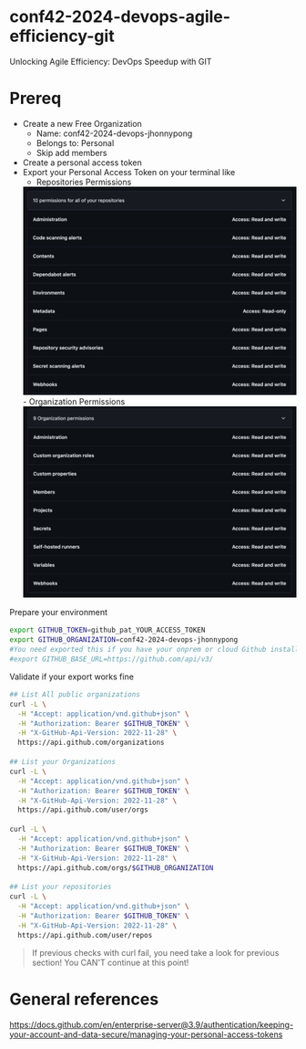 # conf42-2024-devops-agile-efficiency-git
Unlocking Agile Efficiency: DevOps Speedup with GIT

# Prereq
- Create a new Free Organization
  - Name: conf42-2024-devops-jhonnypong
  - Belongs to: Personal
  - Skip add members
- Create a personal access token
- Export your Personal Access Token on your terminal like 
  - Repositories Permissions
  <img src="./resources/1personalaccesstoken_repositories.png">
  - Organization Permissions
  <img src="./resources/2personalaccesstoken_organization.png">

Prepare your environment
```bash
export GITHUB_TOKEN=github_pat_YOUR_ACCESS_TOKEN
export GITHUB_ORGANIZATION=conf42-2024-devops-jhonnypong
#You need exported this if you have your onprem or cloud Github installation
#export GITHUB_BASE_URL=https://github.com/api/v3/
```
Validate if your export works fine
```bash
## List All public organizations
curl -L \
  -H "Accept: application/vnd.github+json" \
  -H "Authorization: Bearer $GITHUB_TOKEN" \
  -H "X-GitHub-Api-Version: 2022-11-28" \
  https://api.github.com/organizations

## List your Organizations
curl -L \
  -H "Accept: application/vnd.github+json" \
  -H "Authorization: Bearer $GITHUB_TOKEN" \
  -H "X-GitHub-Api-Version: 2022-11-28" \
  https://api.github.com/user/orgs

curl -L \
  -H "Accept: application/vnd.github+json" \
  -H "Authorization: Bearer $GITHUB_TOKEN" \
  -H "X-GitHub-Api-Version: 2022-11-28" \
  https://api.github.com/orgs/$GITHUB_ORGANIZATION

## List your repositories
curl -L \
  -H "Accept: application/vnd.github+json" \
  -H "Authorization: Bearer $GITHUB_TOKEN" \
  -H "X-GitHub-Api-Version: 2022-11-28" \
  https://api.github.com/user/repos
```
> If previous checks with curl fail, you need take a look for previous section! You CAN'T continue at this point!


# General references
https://docs.github.com/en/enterprise-server@3.9/authentication/keeping-your-account-and-data-secure/managing-your-personal-access-tokens